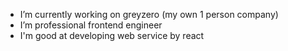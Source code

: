 - I’m currently working on greyzero (my own 1 person company) 
- I’m professional frontend engineer
- I'm good at developing web service by react
